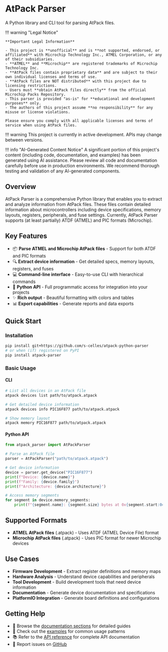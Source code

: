 # AtPack Parser

A Python library and CLI tool for parsing AtPack files.

!!! warning "Legal Notice"
    
    **Important Legal Information**
    
    - This project is **unofficial** and is **not supported, endorsed, or affiliated** with Microchip Technology Inc., ATMEL Corporation, or any of their subsidiaries.
    - **ATMEL** and **Microchip** are registered trademarks of Microchip Technology Inc.
    - **AtPack files contain proprietary data** and are subject to their own individual licenses and terms of use.
    - **AtPack files are NOT distributed** with this project due to licensing restrictions.
    - Users must **obtain AtPack files directly** from the official Microchip Packs Repository.
    - This parser is provided "as-is" for **educational and development purposes** only.
    - The authors of this project assume **no responsibility** for any misuse or license violations.
    
    Please ensure you comply with all applicable licenses and terms of service when using AtPack files.

!!! warning
    This project is currently in active development. APIs may change between versions.

!!! info "AI-Generated Content Notice"
    A significant portion of this project's content (including code, documentation, and examples) has been generated using AI assistance. Please review all code and documentation carefully before use in production environments. We recommend thorough testing and validation of any AI-generated components.

## Overview

AtPack Parser is a comprehensive Python library that enables you to extract and analyze information from AtPack files. These files contain detailed information about microcontrollers including device specifications, memory layouts, registers, peripherals, and fuse settings. Currently, AtPack Parser supports (at least partially) ATDF (ATMEL) and PIC formats (Microchip).

## Key Features

- 📦 **Parse ATMEL and Microchip AtPack files** - Support for both ATDF and PIC formats
- 🔍 **Extract device information** - Get detailed specs, memory layouts, registers, and fuses  
- 💻 **Command-line interface** - Easy-to-use CLI with hierarchical commands
- 🐍 **Python API** - Full programmatic access for integration into your projects
- ✨ **Rich output** - Beautiful formatting with colors and tables
- 📊 **Export capabilities** - Generate reports and data exports

## Quick Start

### Installation

```bash
pip install git+https://github.com/s-celles/atpack-python-parser
# or when (if) registered on PyPI
pip install atpack-parser
```

### Basic Usage

#### CLI
```bash
# List all devices in an AtPack file
atpack devices list path/to/atpack.atpack

# Get detailed device information
atpack devices info PIC16F877 path/to/atpack.atpack

# Show memory layout
atpack memory PIC16F877 path/to/atpack.atpack
```

#### Python API
```python
from atpack_parser import AtPackParser

# Parse an AtPack file
parser = AtPackParser("path/to/atpack.atpack")

# Get device information
device = parser.get_device("PIC16F877")
print(f"Device: {device.name}")
print(f"Family: {device.family}")
print(f"Architecture: {device.architecture}")

# Access memory segments
for segment in device.memory_segments:
    print(f"{segment.name}: {segment.size} bytes at 0x{segment.start:04X}")
```

## Supported Formats

- **ATMEL AtPack files** (.atpack) - Uses ATDF (ATMEL Device File) format
- **Microchip AtPack files** (.atpack) - Uses PIC format for newer Microchip devices

## Use Cases

- **Firmware Development** - Extract register definitions and memory maps
- **Hardware Analysis** - Understand device capabilities and peripherals  
- **Tool Development** - Build development tools that need device information
- **Documentation** - Generate device documentation and specifications
- **PlatformIO Integration** - Generate board definitions and configurations

## Getting Help

- 📖 Browse the [documentation sections](installation.md) for detailed guides
- 🔧 Check out the [examples](examples.md) for common usage patterns
- 📚 Refer to the [API reference](api-reference.md) for complete API documentation
- 🐛 Report issues on [GitHub](https://github.com/s-celles/atpack-python-parser/issues)